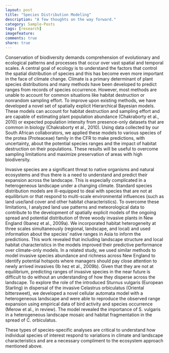 ```yaml
---
layout: post
title: "Species Distribution Modeling"
description: "A few thoughts on the way forward."
category: Sample-Posts
tags: [research]
imagefeature: 
comments: true
share: true
---
```


Conservation of biodiversity demands comprehension of evolutionary and ecological patterns and processes that occur over vast spatial and temporal scales. A central goal of ecology is to understand the factors that control the spatial distribution of species and this has become even more important in the face of climate change. Climate is a primary determinant of plant species distributions and many methods have been developed to predict ranges from records of species occurrence. However, most methods are unable to account for common situations like habitat destruction or nonrandom sampling effort. To improve upon existing methods, we have developed a novel set of spatially explicit Hierarchical Bayesian models. These models can account for habitat destruction and sampling effort and are capable of estimating plant population abundance (Chakraborty et al., 2010) or expected population intensity from presence-only datasets that are common in biology (Chakraborty et al., 2010). Using data collected by our South African collaborators, we applied these models to various species of the protea (Proteaceae) family in the CFR to make predictions, with uncertainty, about the potential species ranges and the impact of habitat destruction on their populations. These results will be useful to overcome sampling limitations and maximize preservation of areas with high biodiversity.

Invasive species are a significant threat to native organisms and natural ecosystems and thus there is a need to understand and predict their expansion across the landscape. This is especially complicated in a heterogeneous landscape under a changing climate. Standard species distribution models are ill-equipped to deal with species that are not at equilibrium or that respond to multi-scale environmental influences (such as land use/land cover and other habitat characteristics). To overcome these limitations, I analyzed land use patterns and meteorological data to contribute to the development of spatially explicit models of the ongoing spread and potential distribution of three woody invasive plants in New England (Ibanez et al., 2009a). We incorporated habitat heterogeneity at three scales simultaneously (regional, landscape, and local) and used information about the species’ native ranges in Asia to inform the predictions. This work revealed that including landscape structure and local habitat characteristics in the models improved their predictive performance over climate-only models. In a related study, we used similar methods to model invasive species abundance and richness across New England to identify potential hotspots where managers should pay close attention to newly arrived invasives (Ib ́nez et al., 2009b). Given that they are not at equilibrium, predicting ranges of invasive species in the near future is difficult to do without an understanding of how they disperse across the landscape. To explore the role of the introduced Sturnus vulgaris (European Starling) in dispersal of the invasive Celastrus orbiculatus (Oriental bittersweet), we developed a novel cellular automata model with a heterogeneous landscape and were able to reproduce the observed range expansion using empirical data of bird activity and species occurrence (Merow et al., in review). The model revealed the importance of S. vulgaris in a heterogeneous landscape mosaic and habitat fragmentation in the spread of C. orbiculatus. 
 
These types of species-specific analyses are critical to understand how individual species of interest respond to variations in climate and landscape characteristics and are a necessary compliment to the ecosystem approach mentioned above.